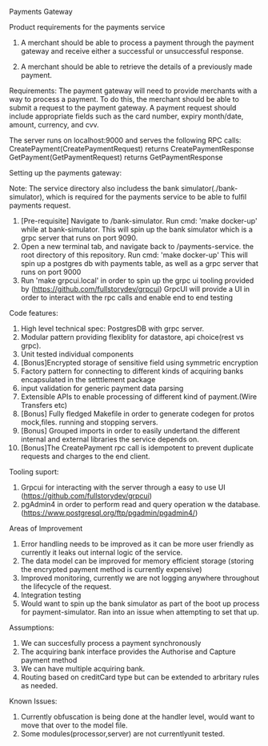 Payments Gateway

Product requirements for the payments service

1. A merchant should be able to process a payment through the payment gateway and receive either a successful or unsuccessful response. 

2. A merchant should be able to retrieve the details of a previously made payment.

Requirements:
The payment gateway will need to provide merchants with a way to process a payment. To do this, the merchant should be able to submit a request to the payment gateway. A payment request should include appropriate fields such as the card number, expiry month/date, amount, currency, and cvv.

The server runs on localhost:9000 and serves the following RPC calls:
    CreatePayment(CreatePaymentRequest) returns CreatePaymentResponse
    GetPayment(GetPaymentRequest) returns GetPaymentResponse


Setting up the payments gateway: 

Note: The service directory also includess the bank simulator(./bank-simulator), which is required for the payments service to be able to fulfil payments request. 

1. [Pre-requisite] Navigate to /bank-simulator. Run cmd: 'make docker-up' while at bank-simulator. 
    This will spin up the bank simulator which is a grpc server that runs on port 9090.
2. Open a new terminal tab, and navigate back to /payments-service. the root directory of this repository. Run cmd: 'make docker-up'
    This will spin up a postgres db with payments table, as well as a grpc server that runs on port 9000
3. Run 'make grpcui.local' in order to spin up the grpc ui tooling provided by (https://github.com/fullstorydev/grpcui)
    GrpcUI will provide a UI in order to interact with the rpc calls and enable end to end testing


Code features:

1. High level technical spec: PostgresDB with grpc server. 
2. Modular pattern providing flexiblity for datastore, api choice(rest vs grpc).
3. Unit tested individual components
4. [Bonus]Encrypted storage of sensitive field using symmetric encryption
5. Factory pattern for connecting to different kinds of acquiring banks encapsulated in the setttlement package
6. input validation for generic payment data parsing
7. Extensible APIs to enable processing of different kind of payment.(Wire Transfers etc)
8. [Bonus] Fully fledged Makefile in order to generate codegen for protos mock,files. running and stopping servers.
9. [Bonus] Grouped imports in order to easily undertand the different internal and external libraries the service depends on. 
10. [Bonus]The CreatePayment rpc call is idempotent to prevent duplicate requests and charges to the end client.


Tooling suport:

1. Grpcui for interacting with the server through a easy to use UI (https://github.com/fullstorydev/grpcui)
2. pgAdmin4 in order to perform read and query operation w the database. (https://www.postgresql.org/ftp/pgadmin/pgadmin4/)


Areas of Improvement
1. Error handling needs to be improved as it can be more user friendly as currently it leaks out internal logic of the service. 
2. The data model can be improved for memory efficient storage (storing the encrypted payment method is currently expensive)
3. Improved monitoring, currently we are not logging anywhere throughout the lifecycle of the request.
4. Integration testing
5. Would want to spin up the bank simulator as part of the boot up process for payment-simulator.  Ran into an issue when attempting to set that up. 

Assumptions:
1. We can succesfully process a payment synchronously
2. The acquiring bank interface provides the Authorise and Capture payment method
3. We can have multiple acquiring bank.
4. Routing based on creditCard type but can be extended to arbritary rules as needed.


Known Issues:
1. Currently obfuscation is being done at the handler level, would want to move that over to the model file. 
2. Some modules(processor,server) are not currentlyunit tested.
